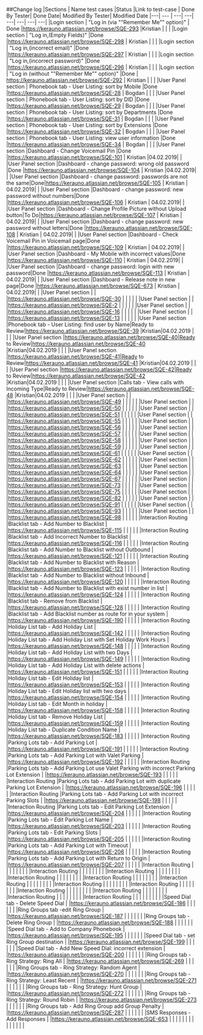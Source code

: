 ##Change log
|Sections | Name test cases |Status |Link to test-case | Done By Tester| Done Date| Modified By Tester| Modified Date 
|---| --- | ---| ---| ---| ---| ---| ---| 
|Login section | "Log in (via ""Remember Me"" option)" | Done |https://kerauno.atlassian.net/browse/SQE-293 |Kristian | | | 
|Login section | "Log in,(Empty Fields)" |Done |https://kerauno.atlassian.net/browse/SQE-298 | Kristian | | | 
|Login section | "Log in,(incorrect email)" |Done |https://kerauno.atlassian.net/browse/SQE-297 | Kristian | | | 
|Login section | "Log in,(incorrect password)" |Done |https://kerauno.atlassian.net/browse/SQE-296 | Kristian | | | 
|Login section | "Log in (without ""Remember Me"" option)" |Done | https://kerauno.atlassian.net/browse/SQE-292 | Kristian | | | 
|User Panel section | Phonebook tab - User Listing: sort by Mobile |Done |https://kerauno.atlassian.net/browse/SQE-28 | Bogdan | | | 
|User Panel section | Phonebook tab - User Listing: sort by DID |Done |https://kerauno.atlassian.net/browse/SQE-29 | Bogdan | | | 
|User Panel section | Phonebook tab - User Listing: sort by Departments |Done |https://kerauno.atlassian.net/browse/SQE-31 | Bogdan | | | 
|User Panel section | Phonebook tab - User Listing: sort by Extensions |Done |https://kerauno.atlassian.net/browse/SQE-32 | Bogdan | | | 
|User Panel section | Phonebook tab - User Listing: view user information |Done |https://kerauno.atlassian.net/browse/SQE-34 | Bogdan | | | 
|User Panel section |Dashboard - Change Voicemail Pin |Done |https://kerauno.atlassian.net/browse/SQE-101 | Kristian |04.02.2019| | 
|User Panel section |Dashboard - change password: wrong old password |Done |https://kerauno.atlassian.net/browse/SQE-104 | Kristian |04.02.2019| | 
|User Panel section |Dashboard  - change password: passwords are not the same|Done|https://kerauno.atlassian.net/browse/SQE-105 | Kristian | 04.02.2019| | 
|User Panel section |Dashboard  - change password: new password without numbers|Done |https://kerauno.atlassian.net/browse/SQE-106 | Kristian | 04.02.2019| | 
|User Panel section |Dashboard - Change Profile Picture without Upload button|To Do|https://kerauno.atlassian.net/browse/SQE-107 | Kristian | 04.02.2019| | 
|User Panel section |Dashboard - change password: new password without letters|Done |https://kerauno.atlassian.net/browse/SQE-108 | Kristian | 04.02.2019| | 
|User Panel section |Dashboard - Check Voicemail Pin  in Voicemail page|Done |https://kerauno.atlassian.net/browse/SQE-109 | Kristian | 04.02.2019| | 
|User Panel section |Dashboard - My Mobile with incorrect values|Done |https://kerauno.atlassian.net/browse/SQE-110 | Kristian | 04.02.2019| | 
|User Panel section |Dashboard  - change password: login with new password|Done |https://kerauno.atlassian.net/browse/SQE-113 | Kristian | 04.02.2019| | 
|User Panel section |Dashboard - Release note in new page|Done |https://kerauno.atlassian.net/browse/SQE-673 | Kristian | 04.02.2019| | 
|User Panel section | | |https://kerauno.atlassian.net/browse/SQE-30 | | | | | 
|User Panel section | | |https://kerauno.atlassian.net/browse/SQE-2 | | | | | 
|User Panel section | | |https://kerauno.atlassian.net/browse/SQE-16 | | | | | 
|User Panel section | | |https://kerauno.atlassian.net/browse/SQE-13 | | | | | 
|User Panel section |Phonebook tab - User Listing: find user by Name|Ready to Review|https://kerauno.atlassian.net/browse/SQE-39 |Kristian|04.02.2019 | | | 
|User Panel section |https://kerauno.atlassian.net/browse/SQE-40|Ready to Review|https://kerauno.atlassian.net/browse/SQE-40 |Kristian|04.02.2019 | | | 
|User Panel section |https://kerauno.atlassian.net/browse/SQE-41|Ready to Review|https://kerauno.atlassian.net/browse/SQE-41 |Kristian|04.02.2019 | | | 
|User Panel section |https://kerauno.atlassian.net/browse/SQE-42|Ready to Review|https://kerauno.atlassian.net/browse/SQE-42 |Kristian|04.02.2019 | | | 
|User Panel section |Calls tab - View calls with Incoming Type|Ready to Review|https://kerauno.atlassian.net/browse/SQE-48 |Kristian|04.02.2019 | | | 
|User Panel section | | |https://kerauno.atlassian.net/browse/SQE-49 | | | | | 
|User Panel section | | |https://kerauno.atlassian.net/browse/SQE-50 | | | | | 
|User Panel section | | |https://kerauno.atlassian.net/browse/SQE-51 | | | | | 
|User Panel section | | |https://kerauno.atlassian.net/browse/SQE-55 | | | | | 
|User Panel section | | |https://kerauno.atlassian.net/browse/SQE-56 | | | | | 
|User Panel section | | |https://kerauno.atlassian.net/browse/SQE-57 | | | | | 
|User Panel section | | |https://kerauno.atlassian.net/browse/SQE-58 | | | | | 
|User Panel section | | |https://kerauno.atlassian.net/browse/SQE-59 | | | | | 
|User Panel section | | |https://kerauno.atlassian.net/browse/SQE-61 | | | | | 
|User Panel section | | |https://kerauno.atlassian.net/browse/SQE-62 | | | | | 
|User Panel section | | |https://kerauno.atlassian.net/browse/SQE-63 | | | | | 
|User Panel section | | |https://kerauno.atlassian.net/browse/SQE-64 | | | | | 
|User Panel section | | |https://kerauno.atlassian.net/browse/SQE-67 | | | | | 
|User Panel section | | |https://kerauno.atlassian.net/browse/SQE-73 | | | | | 
|User Panel section | | |https://kerauno.atlassian.net/browse/SQE-75 | | | | | 
|User Panel section | | |https://kerauno.atlassian.net/browse/SQE-82 | | | | | 
|User Panel section | | |https://kerauno.atlassian.net/browse/SQE-91 | | | | | 
|User Panel section | | |https://kerauno.atlassian.net/browse/SQE-93 | | | | | 
|User Panel section | | |https://kerauno.atlassian.net/browse/SQE-98 | | | | | 
|Interaction Routing |Blacklist tab - Add Number to Blacklist | |https://kerauno.atlassian.net/browse/SQE-115 | | | | |
|Interaction Routing |Blacklist tab - Add Incorrect Number to Blacklist | |https://kerauno.atlassian.net/browse/SQE-116 | | | | |
|Interaction Routing |Blacklist tab - Add Number to Blacklist without Outbound | |https://kerauno.atlassian.net/browse/SQE-121 | | | | |
|Interaction Routing |Blacklist tab - Add Number to Blacklist with Reason | |https://kerauno.atlassian.net/browse/SQE-123 | | | | |
|Interaction Routing |Blacklist tab - Add Number to Blacklist without Inbound | |https://kerauno.atlassian.net/browse/SQE-120 | | | | |
|Interaction Routing |Blacklist tab - Add Number to Blacklist with exist number in list | |https://kerauno.atlassian.net/browse/SQE-124 | | | | |
|Interaction Routing |Blacklist tab - Remove from Blacklist | |https://kerauno.atlassian.net/browse/SQE-128 | | | | |
|Interaction Routing |Blacklist tab - Add Blacklist number as route for in your system | |https://kerauno.atlassian.net/browse/SQE-190 | | | | |
|Interaction Routing |Holiday List tab - Add Holiday List | |https://kerauno.atlassian.net/browse/SQE-142 | | | | |
|Interaction Routing |Holiday List tab - Add Holiday List with Set Holiday Work Hours | |https://kerauno.atlassian.net/browse/SQE-148 | | | | |
|Interaction Routing |Holiday List tab - Add Holiday List with two Days | |https://kerauno.atlassian.net/browse/SQE-149 | | | | |
|Interaction Routing |Holiday List tab - Add Holiday List with delete actions | |https://kerauno.atlassian.net/browse/SQE-151 | | | | |
|Interaction Routing |Holiday List tab - Edit Holiday list | |https://kerauno.atlassian.net/browse/SQE-153 | | | | |
|Interaction Routing |Holiday List tab - Edit Holiday list with two days | |https://kerauno.atlassian.net/browse/SQE-154 | | | | |
|Interaction Routing |Holiday List tab - Edit Month in holiday  | |https://kerauno.atlassian.net/browse/SQE-158 | | | | |
|Interaction Routing |Holiday List tab - Remove Holiday List | |https://kerauno.atlassian.net/browse/SQE-159 | | | | |
|Interaction Routing |Holiday List tab - Duplicate Condition Name | |https://kerauno.atlassian.net/browse/SQE-183 | | | | |
|Interaction Routing |Parking Lots tab - Add Parking Lot | |https://kerauno.atlassian.net/browse/SQE-191 | | | | |
|Interaction Routing |Parking Lots tab - Add Parking Lot with Valet Parking | |https://kerauno.atlassian.net/browse/SQE-192 | | | | |
|Interaction Routing |Parking Lots tab - Add Parking Lot use Valet Parking with incorrect  Parking Lot Extension | |https://kerauno.atlassian.net/browse/SQE-193 | | | | |
|Interaction Routing |Parking Lots tab - Add Parking Lot with duplicate Parking Lot Extension | |https://kerauno.atlassian.net/browse/SQE-196 | | | | |
|Interaction Routing |Parking Lots tab - Add Parking Lot with incorrect Parking Slots | |https://kerauno.atlassian.net/browse/SQE-198 | | | | |
|Interaction Routing |Parking Lots tab - Edit Parking Lot Extension | |https://kerauno.atlassian.net/browse/SQE-204 | | | | |
|Interaction Routing |Parking Lots tab - Edit Parking Lot Name | |https://kerauno.atlassian.net/browse/SQE-203 | | | | |
|Interaction Routing |Parking Lots tab - Edit Parking Slots | |https://kerauno.atlassian.net/browse/SQE-205 | | | | |
|Interaction Routing |Parking Lots tab - Add Parking Lot with Timeout | |https://kerauno.atlassian.net/browse/SQE-206 | | | | |
|Interaction Routing |Parking Lots tab - Add Parking Lot with Return to Origin | |https://kerauno.atlassian.net/browse/SQE-207 | | | | |
|Interaction Routing | | | | | | | |
|Interaction Routing | | | | | | | |
|Interaction Routing | | | | | | | |
|Interaction Routing | | | | | | | |
|Interaction Routing | | | | | | | |
|Interaction Routing | | | | | | | |
|Interaction Routing | | | | | | | |
|Interaction Routing | | | | | | | |
|Interaction Routing | | | | | | | |
|Interaction Routing | | | | | | | |
|Interaction Routing | | | | | | | |
|Interaction Routing | | | | | | | |
| |Speed Dial tab - Delete Speed Dial | |https://kerauno.atlassian.net/browse/SQE-186 | | | | |
| |Ring Groups tab -edit Ring Group | |https://kerauno.atlassian.net/browse/SQE-187 | | | | |
| |Ring Groups tab - Delete Ring Group | |https://kerauno.atlassian.net/browse/SQE-188 | | | | |
| |Speed Dial tab - Add to Company Phonebook | |https://kerauno.atlassian.net/browse/SQE-195 | | | | |
| |Speed Dial tab - set Ring Group destination | |https://kerauno.atlassian.net/browse/SQE-199 | | | | |
| |Speed Dial tab - Add New Speed Dial: incorrect extension | |https://kerauno.atlassian.net/browse/SQE-200 | | | | |
| |Ring Groups tab - Ring Strategy: Ring All | |https://kerauno.atlassian.net/browse/SQE-269 | | | | |
| |Ring Groups tab - Ring Strategy: Random Agent | |https://kerauno.atlassian.net/browse/SQE-270 | | | | |
| |Ring Groups tab - Ring Strategy: Least Recent | |https://kerauno.atlassian.net/browse/SQE-271 | | | | |
| |Ring Groups tab - Ring Strategy: Hunt Group | |https://kerauno.atlassian.net/browse/SQE-272 | | | | |
| |Ring Groups tab - Ring Strategy: Round Robin | |https://kerauno.atlassian.net/browse/SQE-273 | | | | |
| |Ring Groups tab - Add Ring Group add Group Penalty | |https://kerauno.atlassian.net/browse/SQE-287 | | | | |
| |SMS Responses - Add Responses  | |https://kerauno.atlassian.net/browse/SQE-653 | | | | |
| | | | | | | | |


